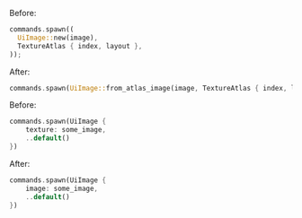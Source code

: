 Before:

```rust
commands.spawn((
  UiImage::new(image),
  TextureAtlas { index, layout },
));
```

After:

```rust
commands.spawn(UiImage::from_atlas_image(image, TextureAtlas { index, layout }));
```

Before:

```rust
commands.spawn(UiImage {
    texture: some_image,
    ..default()
})
```

After:

```rust
commands.spawn(UiImage {
    image: some_image,
    ..default()
})
```
